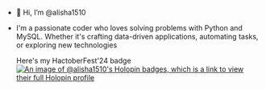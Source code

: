 - 👋 Hi, I’m @alisha1510
- I'm a passionate coder who loves solving problems with Python and MySQL. Whether it's crafting data-driven applications, automating tasks, or exploring new technologies


  Here's my HactoberFest'24 badge
[![An image of @alisha1510's Holopin badges, which is a link to view their full Holopin profile](https://holopin.me/alisha1510)][holopin]
<!---
alisha1510/alisha1510 is a ✨ special ✨ repository because its `README.md` (this file) appears on your GitHub profile.
You can click the Preview link to take a look at your changes.
--->

[holopin]:https://holopin.io/@alisha1510
